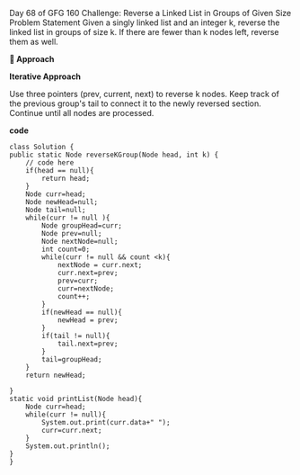 Day 68 of GFG 160 Challenge: Reverse a Linked List in Groups of Given Size
Problem Statement
Given a singly linked list and an integer k, reverse the linked list in groups of size k.
If there are fewer than k nodes left, reverse them as well.

**🔹 Approach**

**Iterative Approach**

Use three pointers (prev, current, next) to reverse k nodes.
Keep track of the previous group's tail to connect it to the newly reversed section.
Continue until all nodes are processed.

**code**

    class Solution {
    public static Node reverseKGroup(Node head, int k) {
        // code here
        if(head == null){
            return head;
        }
        Node curr=head;
        Node newHead=null;
        Node tail=null;
        while(curr != null ){
            Node groupHead=curr;
            Node prev=null;
            Node nextNode=null;
            int count=0;
            while(curr != null && count <k){
                nextNode = curr.next;
                curr.next=prev;
                prev=curr;
                curr=nextNode;
                count++;
            }
            if(newHead == null){
                newHead = prev;
            }
            if(tail != null){
                tail.next=prev;
            }
            tail=groupHead;
        }
        return newHead;
        
    }
    static void printList(Node head){
        Node curr=head;
        while(curr != null){
            System.out.print(curr.data+" ");
            curr=curr.next;
        }
        System.out.println();
    }
    }
